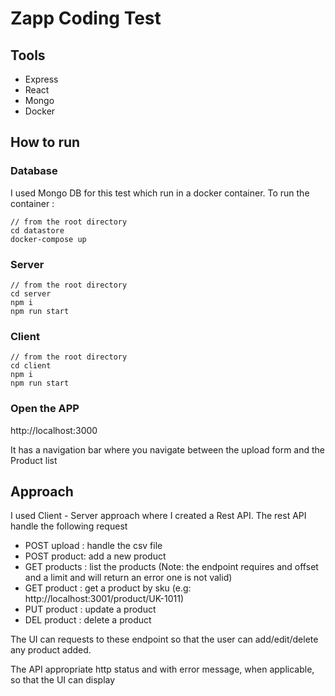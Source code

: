 # Zapp Coding Test

## Tools

 - Express
 - React
 - Mongo
 - Docker

## How to run

### Database
I used Mongo DB for this test which run in a docker container. To run the container :
 ```
 // from the root directory
 cd datastore
 docker-compose up
 ```

 ### Server
  ```
 // from the root directory
 cd server
 npm i
 npm run start
 ```

 ### Client
  ```
 // from the root directory
 cd client
 npm i
 npm run start
 ```

### Open the APP

http://localhost:3000

It has a navigation bar where you navigate between the upload form and the Product list

## Approach

I used Client - Server approach where I created a Rest API. The rest API handle the following request

 - POST upload : handle the csv file
 - POST product: add a new product
 - GET products : list the products (Note: the endpoint requires and offset and a limit and will return an error one is not valid)
 - GET product : get a product by sku (e.g: http://localhost:3001/product/UK-1011)
 - PUT product : update a product
 - DEL product : delete a product

 The UI can requests to these endpoint so that the user can add/edit/delete any product added.

 The API appropriate http status and with error message, when applicable, so that the UI can display
